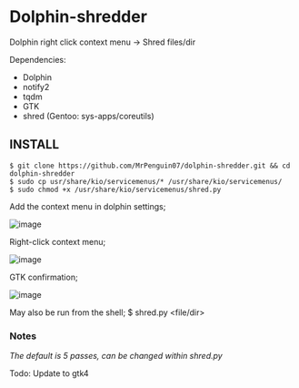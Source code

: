 # Dolphin-shredder
Dolphin right click context menu -> Shred files/dir

Dependencies: 
- Dolphin
- notify2
- tqdm
- GTK
- shred (Gentoo: sys-apps/coreutils)

## INSTALL
```
$ git clone https://github.com/MrPenguin07/dolphin-shredder.git && cd dolphin-shredder
$ sudo cp usr/share/kio/servicemenus/* /usr/share/kio/servicemenus/
$ sudo chmod +x /usr/share/kio/servicemenus/shred.py
```
Add the context menu in dolphin settings;

![image](https://github.com/MrPenguin07/dolphin-shredder/assets/127086564/505c97c7-68d0-4bd8-8b23-ea14f575a244)

Right-click context menu;

![image](https://github.com/MrPenguin07/dolphin-shredder/assets/127086564/7736015e-c175-456a-9a78-7229b60e6895)

GTK confirmation;

![image](https://github.com/MrPenguin07/dolphin-shredder/assets/127086564/fff57eb0-093f-479a-8999-6eff431f463d)

May also be run from the shell;
$ shred.py <file/dir>

### Notes
_The default is 5 passes, can be changed within shred.py_

Todo: Update to gtk4
